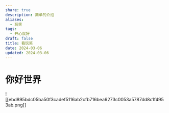```yaml
---
share: true
description: 简单的介绍
aliases:
  - 玩笑
tags:
  - 开心就好
draft: false
title: 看玩笑
date: 2024-03-06
updated: 2024-03-06
---
```

# 你好世界

![[ebd895bdc05ba50f3cadef5116ab2cfb716bea6273c0053a5787dd8c1f4953ab.png]]